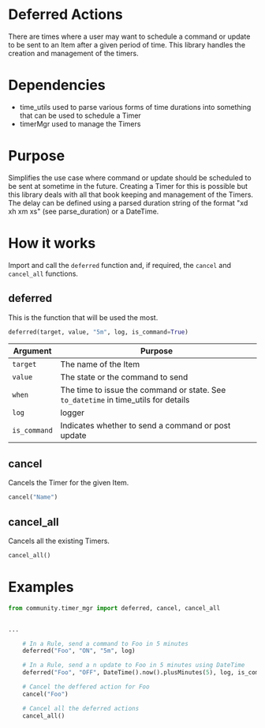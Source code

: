 # Deferred Actions
There are times where a user may want to schedule a command or update to be sent to an Item after a given period of time.
This library handles the creation and management of the timers.

# Dependencies
- time_utils used to parse various forms of time durations into something that can be used to schedule a Timer
- timerMgr used to manage the Timers

# Purpose
Simplifies the use case where command or update should be scheduled to be sent at sometime in the future.
Creating a Timer for this is possible but this library deals with all that book keeping and management of the Timers.
The delay can be defined using a parsed duration string of the format "xd xh xm xs" (see parse_duration) or a DateTime.

# How it works
Import and call the `deferred` function and, if required, the `cancel` and `cancel_all` functions.

## deferred
This is the function that will be used the most.

```python
deferred(target, value, "5m", log, is_command=True)
```

Argument | Purpose
-|-
`target` | The name of the Item
`value` | The state or the command to send
`when` | The time to issue the command or state. See `to_datetime` in time_utils for details
`log` |logger
`is_command` | Indicates whether to send a command or post update


## cancel
Cancels the Timer for the given Item.

```python
cancel("Name")
```

## cancel_all
Cancels all the existing Timers.

```python
cancel_all()
```

# Examples

```python
from community.timer_mgr import deferred, cancel, cancel_all


...

    # In a Rule, send a command to Foo in 5 minutes
    deferred("Foo", "ON", "5m", log)

    # In a Rule, send a n update to Foo in 5 minutes using DateTime
    deferred("Foo", "OFF", DateTime().now().plusMinutes(5), log, is_command=False)

    # Cancel the deffered action for Foo
    cancel("Foo")

    # Cancel all the deferred actions
    cancel_all()
```
